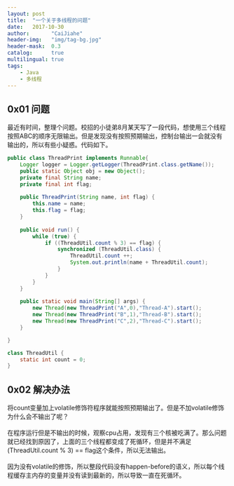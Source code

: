```yaml
---
layout: post
title:  "一个关于多线程的问题"
date:   2017-10-30
author:       "CaiJiahe"
header-img:   "img/tag-bg.jpg"
header-mask:  0.3
catalog:      true
multilingual: true
tags:
    - Java
    - 多线程
---
```


## 0x01 问题
最近有时间，整理个问题。校招的小徒弟8月某天写了一段代码，想使用三个线程按照ABC的顺序无限输出。但是发现没有按照预期输出，控制台输出一会就没有输出的，所以有些小疑惑。代码如下。
```java
public class ThreadPrint implements Runnable{
	Logger logger = Logger.getLogger(ThreadPrint.class.getName());
	public static Object obj = new Object();
	private final String name;
	private final int flag;
	
	public ThreadPrint(String name, int flag) {
		this.name = name;
		this.flag = flag;
	}
	
	public void run() {
		while (true) {
			if ((ThreadUtil.count % 3) == flag) {
				synchronized (ThreadUtil.class) {
					ThreadUtil.count ++;
					System.out.println(name + ThreadUtil.count);
				}
			}
		}
	}
	
	public static void main(String[] args) {
		new Thread(new ThreadPrint("A",0),"Thread-A").start();
		new Thread(new ThreadPrint("B",1),"Thread-B").start();
		new Thread(new ThreadPrint("C",2),"Thread-C").start();
	}

}

class ThreadUtil {
	static int count = 0;
}

```

## 0x02 解决办法
将count变量加上volatile修饰符程序就能按照预期输出了。但是不加volatile修饰为什么会不输出了呢？<br><br>
在程序运行但是不输出的时候，观察cpu占用，发现有三个核被吃满了。那么问题就已经找到原因了，上面的三个线程都变成了死循环，但是并不满足(ThreadUtil.count % 3) == flag这个条件，所以无法输出。<br><br>
因为没有volatile的修饰，所以整段代码没有happen-before的语义，所以每个线程缓存主内存的变量并没有读到最新的，所以导致一直在死循环。